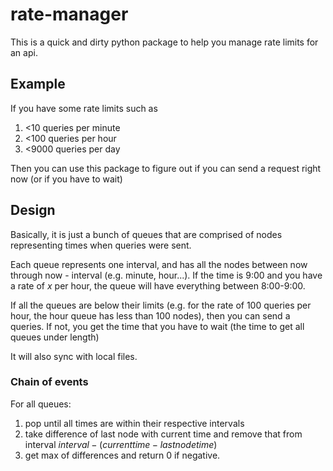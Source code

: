 # rate-manager

This is a quick and dirty python package to help you manage rate limits for an api.

## Example

If you have some rate limits such as

1. <10 queries per minute
2. <100 queries per hour
3. <9000 queries per day

Then you can use this package to figure out if you can send a request right now (or if you have to wait)

## Design

Basically, it is just a bunch of queues that are comprised of nodes representing times when queries were sent.

Each queue represents one interval, and has all the nodes between now through now - interval (e.g. minute, hour...). If the time is 9:00 and you have a rate of $x$ per hour, the queue will have everything between 8:00-9:00.

If all the queues are below their limits (e.g. for the rate of 100 queries per hour, the hour queue has less than 100 nodes), then you can send a queries. If not, you get the time that you have to wait (the time to get all queues under length)

It will also sync with local files.

### Chain of events

For all queues:

1. pop until all times are within their respective intervals
2. take difference of last node with current time and remove that from interval $interval - (current time - last node time)$
3. get max of differences and return 0 if negative.
